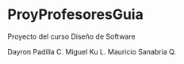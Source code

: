 # ProyProfesoresGuia

Proyecto del curso Diseño de Software

Dayron Padilla C.
Miguel Ku L.
Mauricio Sanabria Q.

